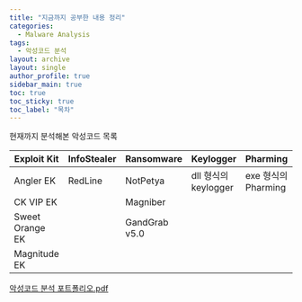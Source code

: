 ```yaml
---
title: "지금까지 공부한 내용 정리"
categories:
  - Malware Analysis
tags:
  - 악성코드 분석
layout: archive
layout: single
author_profile: true
sidebar_main: true
toc: true
toc_sticky: true
toc_label: "목차"
---
```


현재까지 분석해본 악성코드 목록

|Exploit Kit|InfoStealer|Ransomware|Keylogger|Pharming|etc|RAT|backdoor|
|-----------|-----------|----------|----------|-------|----|---|-------|
|Angler EK|RedLine|NotPetya|dll 형식의 keylogger|exe 형식의 Pharming|androxgh0st|skuld|bpfdoor|
|CK VIP EK||Magniber|||||
|Sweet Orange EK||GandGrab v5.0|||||
|Magnitude EK|||||||


[악성코드 분석 포트폴리오.pdf](https://github.com/user-attachments/files/20808640/default.pdf)
